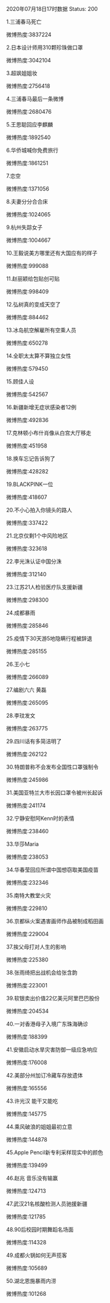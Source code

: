 2020年07月18日17时数据
Status: 200

1.三浦春马死亡

微博热度:3837224

2.日本设计师用310颗珍珠做口罩

微博热度:3042104

3.超飒姐姐妆

微博热度:2756418

4.三浦春马最后一条微博

微博热度:2680476

5.王思聪回应李麒麟

微博热度:1892540

6.华侨城喊你免费旅行

微博热度:1861251

7.恋空

微博热度:1371056

8.夫妻分分合合床

微博热度:1024065

9.杭州失踪女子

微博热度:1004667

10.王毅说美方哪里还有大国应有的样子

微博热度:999088

11.赵丽颖给包贴创可贴

微博热度:998409

12.弘树真的变成天空了

微博热度:884462

13.冰岛航空解雇所有空乘人员

微博热度:650278

14.全职太太算不算独立女性

微博热度:579450

15.顾佳人设

微博热度:542567

16.新疆新增无症状感染者12例

微博热度:492836

17.克林顿小布什肖像从白宫大厅移走

微博热度:451958

18.换车忘记告诉狗了

微博热度:428282

19.BLACKPINK一位

微博热度:418607

20.不小心拍入你镜头的路人

微博热度:337422

21.北京仅剩1个中风险地区

微博热度:323618

22.李光洙认证中国分洙

微博热度:312140

23.江苏21人检验医疗队支援新疆

微博热度:298300

24.成都暴雨

微博热度:285846

25.疫情下30天游5地隐瞒行程被辞退

微博热度:285155

26.王小七

微博热度:266089

27.编剧六六 黄磊

微博热度:265095

28.李玟发文

微博热度:263775

29.四川话有多简洁明了

微博热度:262122

30.特朗普称不会发布全国性口罩强制令

微博热度:245986

31.美国亚特兰大市长因口罩令被州长起诉

微博热度:241174

32.宁静安慰阿Kenn时的表情

微博热度:238460

33.华莎Maria

微博热度:238053

34.华春莹回应所谓中国想窃取美国疫苗

微博热度:232346

35.南特大教堂火灾

微博热度:229810

36.京都纵火案遇害画师作品被制成稻田画

微博热度:229004

37.挨父母打对人生的影响

微博热度:225380

38.张雨绮把出战机会给张含韵

微博热度:223001

39.软银卖出价值22亿美元阿里巴巴股份

微博热度:204534

40.一对香港母子入境广东珠海确诊

微博热度:188399

41.安徽启动水旱灾害防御一级应急响应

微博热度:176008

42.美部分州加订冷藏车存放遗体

微博热度:165556

43.许光汉 能干又能吃

微博热度:145775

44.乘风破浪的姐姐最初立意

微博热度:144878

45.Apple Pencil新专利采样现实中的颜色

微博热度:139499

46.赵兆 音乐没有输赢

微博热度:124713

47.武汉21名核酸检测人员驰援新疆

微博热度:121785

48.90后校园时期舞蹈名场面

微博热度:114328

49.成都火锅如何无声揽客

微博热度:105689

50.湖北恩施暴雨内涝

微博热度:101268

